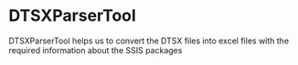 # DTSXParserTool
DTSXParserTool helps us to convert the DTSX files into excel files with the required information about the SSIS packages
